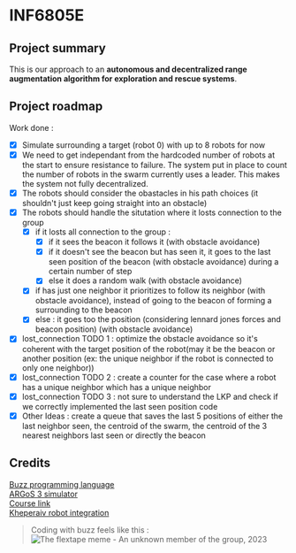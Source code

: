 # INF6805E
## Project summary
This is our approach to an **autonomous and decentralized range augmentation algorithm for exploration and rescue systems**.

## Project roadmap
Work done :
 - [x] Simulate surrounding a target (robot 0) with up to 8 robots for now
 - [x] We need to get independant from the hardcoded number of robots at the start to ensure resistance to failure. The system put in place to count the number of robots in the swarm currently uses a leader. This makes the system not fully decentralized.
 - [x] The robots should consider the obastacles in his path choices (it shouldn't just keep going straight into an obstacle)
 - [x] The robots should handle the situtation where it losts connection to the group
   - [x] if it losts all connection to the group :
     - [x] if it sees the beacon it follows it (with obstacle avoidance)
     - [x] if it doesn't see the beacon but has seen it, it goes to the last seen position of the beacon (with obstacle avoidance) during a certain number of step
     - [x] else it does a random walk (with obstacle avoidance)
   - [x] if has just one neighbor it prioritizes to follow its neighbor (with obstacle avoidance), instead of going to the beacon of forming a surrounding to the beacon
   - [x] else : it goes too the position (considering lennard jones forces and beacon position) (with obstacle avoidance)
 - [x] lost_connection TODO 1  : optimize the obstacle avoidance so it's coherent with the target position of the robot(may it be the beacon or another position (ex: the unique neighbor if the robot is connected to only one neighbor))
 - [x] lost_connection TODO 2 : create a counter for the case where a robot has a unique neighbor which has a unique neighbor
 - [x] lost_connection TODO 3 : not sure to understand the LKP and check if we correctly implemented the last seen position code
 - [x] Other Ideas : create a queue that saves the last 5 positions of either the last neighbor seen, the centroid of the swarm, the centroid of the 3 nearest neighbors last seen or directly the beacon

## Credits
[Buzz programming language](https://github.com/buzz-lang/Buzz)  
[ARGoS 3 simulator](https://github.com/ilpincy/argos3)  
[Course link](https://www.polymtl.ca/programmes/cours/swarm-intelligence)  
[Kheperaiv robot integration](https://github.com/buzz-lang/Buzz/blob/master/doc/robot-integration/kheperaiv.md)  

> Coding with buzz feels like this :  
> ![The flextape meme](https://i.imgflip.com/4/2reqtg.jpg) - An unknown member of the group, 2023
